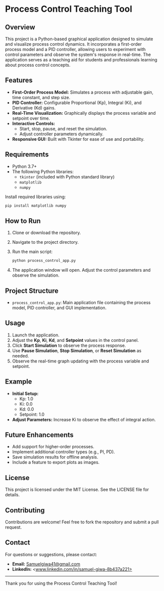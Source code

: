 # Process Control Teaching Tool

## Overview

This project is a Python-based graphical application designed to simulate and visualize process control dynamics. It incorporates a first-order process model and a PID controller, allowing users to experiment with control parameters and observe the system's response in real-time. The application serves as a teaching aid for students and professionals learning about process control concepts.

## Features

- **First-Order Process Model:** Simulates a process with adjustable gain, time constant, and step size.
- **PID Controller:** Configurable Proportional (Kp), Integral (Ki), and Derivative (Kd) gains.
- **Real-Time Visualization:** Graphically displays the process variable and setpoint over time.
- **Interactive Controls:**
  - Start, stop, pause, and reset the simulation.
  - Adjust controller parameters dynamically.
- **Responsive GUI:** Built with Tkinter for ease of use and portability.

## Requirements

- Python 3.7+
- The following Python libraries:
  - `tkinter` (included with Python standard library)
  - `matplotlib`
  - `numpy`

Install required libraries using:

```bash
pip install matplotlib numpy
```

## How to Run

1. Clone or download the repository.
2. Navigate to the project directory.
3. Run the main script:

   ```bash
   python process_control_app.py
   ```

4. The application window will open. Adjust the control parameters and observe the simulation.

## Project Structure

- `process_control_app.py`: Main application file containing the process model, PID controller, and GUI implementation.

## Usage

1. Launch the application.
2. Adjust the **Kp**, **Ki**, **Kd**, and **Setpoint** values in the control panel.
3. Click **Start Simulation** to observe the process response.
4. Use **Pause Simulation**, **Stop Simulation**, or **Reset Simulation** as needed.
5. Observe the real-time graph updating with the process variable and setpoint.

## Example

- **Initial Setup:**
  - Kp: 1.0
  - Ki: 0.0
  - Kd: 0.0
  - Setpoint: 1.0
- **Adjust Parameters:** Increase Ki to observe the effect of integral action.

## Future Enhancements

- Add support for higher-order processes.
- Implement additional controller types (e.g., PI, PD).
- Save simulation results for offline analysis.
- Include a feature to export plots as images.

## License

This project is licensed under the MIT License. See the LICENSE file for details.

## Contributing

Contributions are welcome! Feel free to fork the repository and submit a pull request.

## Contact

For questions or suggestions, please contact:

- **Email:** <Samuelgiwa41@gmail.com>
- **LinkedIn:** <www.linkedin.com/in/samuel-giwa-8b437a221>

---
Thank you for using the Process Control Teaching Tool!